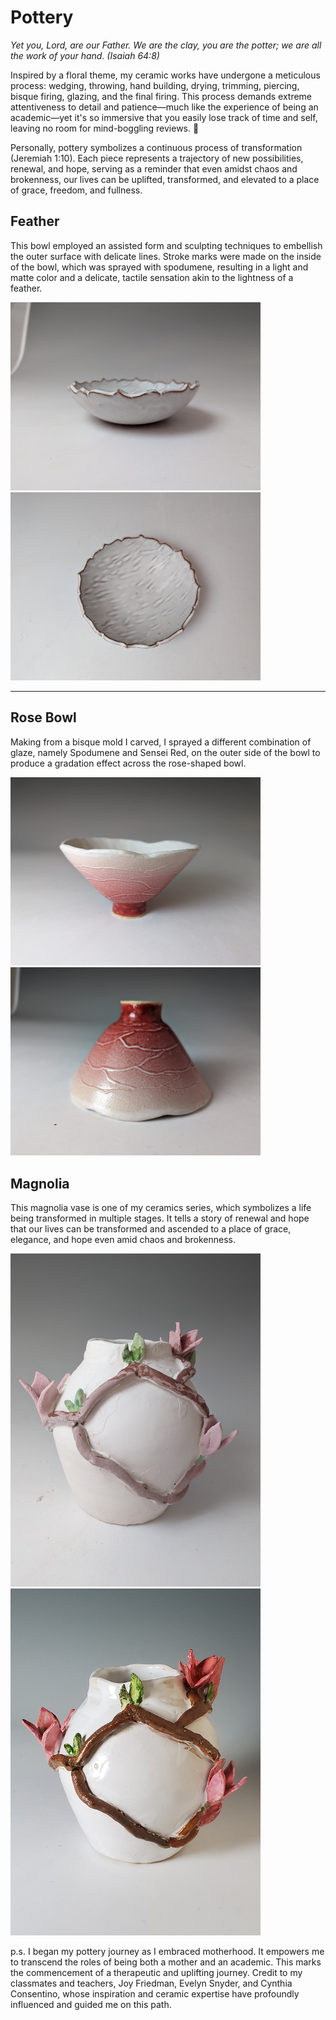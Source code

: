 # Pottery
<i> Yet you, Lord, are our Father. We are the clay, you are the potter; we are all the work of your hand. (Isaiah 64:8) </i>

Inspired by a floral theme, my ceramic works have undergone a meticulous process: wedging, throwing, hand building, drying, trimming, piercing, bisque firing, glazing, and the final firing. This process demands extreme attentiveness to detail and patience—much like the experience of being an academic—yet it's so immersive that you easily lose track of time and self, leaving no room for mind-boggling reviews. 🙂

Personally, pottery symbolizes a continuous process of transformation (Jeremiah 1:10). Each piece represents a trajectory of new possibilities, renewal, and hope, serving as a reminder that even amidst chaos and brokenness, our lives can be uplifted, transformed, and elevated to a place of grace, freedom, and fullness. 

## Feather 
This bowl employed an assisted form and sculpting techniques to embellish the outer surface with delicate lines. Stroke marks were made on the inside of the bowl, which was sprayed with spodumene, resulting in a light and matte color and a delicate, tactile sensation akin to the lightness of a feather.

<p float="left">
  <img src="feather1.jpg" width="400" />
  <img src="feather3.jpg" width="400" />
</p>

---

## Rose Bowl
Making from a bisque mold I carved, I sprayed a different combination of glaze, namely Spodumene and Sensei Red, on the outer side of the bowl to produce a gradation effect across the rose-shaped bowl. 

<p float="left">
  <img src="static/img/rose1.jpg" width="400" />
  <img src="static/img/rose2.jpg" width="400" />
</p>

## Magnolia

This magnolia vase is one of my ceramics series, which symbolizes a life being transformed in multiple stages. It tells a story of renewal and hope that our lives can be transformed and ascended to a place of grace, elegance, and hope even amid chaos and brokenness.

<p float="left">
  <img src="static/img/magnolia1.jpg" width="400" />
  <img src="static/img/magnolia2.jpg" width="400" />
</p>

p.s. I began my pottery journey as I embraced motherhood. It empowers me to transcend the roles of being both a mother and an academic. This marks the commencement of a therapeutic and uplifting journey. Credit to my classmates and teachers, Joy Friedman, Evelyn Snyder, and Cynthia Consentino, whose inspiration and ceramic expertise have profoundly influenced and guided me on this path. 
